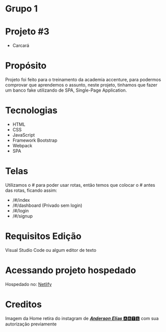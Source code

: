 # Grupo 1

# Projeto #3

- Carcará

# Propósito

Projeto foi feito para o treinamento da academia accenture, para podermos comprovar que aprendemos o assunto, neste projeto, tinhamos que fazer um banco fake utilizando de SPA, Single-Page Application.

# Tecnologias
- HTML
- CSS
- JavaScript
- Framework Bootstrap
- Webpack
- SPA

# Telas
Utilizamos o # para poder usar rotas, então temos que colocar o # antes das rotas, ficando assim:
- /#/index
- /#/dashboard (Privado sem login)
- /#/login
- /#/signup

# Requisitos Edição

Visual Studio Code ou algum editor de texto

# Acessando projeto hospedado
Hospedado no: <a href="https://grupocarcara-3.netlify.app/
">Netlify</a>

# Creditos

Imagem da Home retira do instagram de <a href="https://www.instagram.com/andersoneliasarts/" target="_blank">𝑨𝒏𝒅𝒆𝒓𝒔𝒐𝒏 𝑬𝒍𝒊𝒂𝒔 🅰🆁🆃🆂</a> com sua autorização previamente